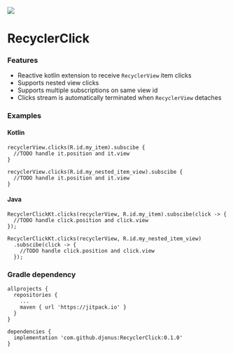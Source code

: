 [![](https://jitpack.io/v/djonus/RecyclerClick.svg)](https://jitpack.io/#djonus/RecyclerClick)
# RecyclerClick

### Features
* Reactive kotlin extension to receive `RecyclerView` item clicks
* Supports nested view clicks
* Supports multiple subscriptions on same view id
* Clicks stream is automatically terminated when `RecyclerView` detaches

### Examples
#### Kotlin
```
recyclerView.clicks(R.id.my_item).subscibe {
  //TODO handle it.position and it.view
}

recyclerView.clicks(R.id.my_nested_item_view).subscibe {
  //TODO handle it.position and it.view
}
```
#### Java
```
RecyclerClickKt.clicks(recyclerView, R.id.my_item).subscibe(click -> {
  //TODO handle click.position and click.view
});

RecyclerClickKt.clicks(recyclerView, R.id.my_nested_item_view)
  .subscibe(click -> {
    //TODO handle click.position and click.view
  });
```

### Gradle dependency
```
allprojects {
  repositories {
    ...
    maven { url 'https://jitpack.io' }
  }
}

dependencies {
  implementation 'com.github.djonus:RecyclerClick:0.1.0'
}
```
